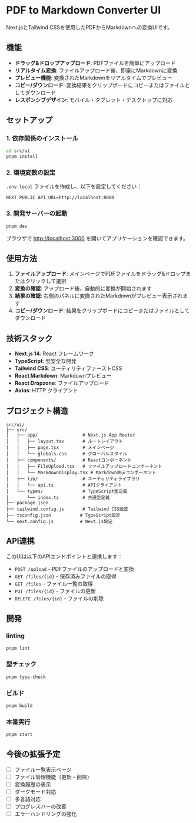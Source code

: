 # PDF to Markdown Converter UI

Next.jsとTailwind CSSを使用したPDFからMarkdownへの変換UIです。

## 機能

- **ドラッグ&ドロップアップロード**: PDFファイルを簡単にアップロード
- **リアルタイム変換**: ファイルアップロード後、即座にMarkdownに変換
- **プレビュー機能**: 変換されたMarkdownをリアルタイムでプレビュー
- **コピー/ダウンロード**: 変換結果をクリップボードにコピーまたはファイルとしてダウンロード
- **レスポンシブデザイン**: モバイル・タブレット・デスクトップに対応

## セットアップ

### 1. 依存関係のインストール

```bash
cd src/ui
pnpm install
```

### 2. 環境変数の設定

`.env.local` ファイルを作成し、以下を設定してください：

```env
NEXT_PUBLIC_API_URL=http://localhost:8000
```

### 3. 開発サーバーの起動

```bash
pnpm dev
```

ブラウザで [http://localhost:3000](http://localhost:3000) を開いてアプリケーションを確認できます。

## 使用方法

1. **ファイルアップロード**: メインページでPDFファイルをドラッグ&ドロップまたはクリックして選択
2. **変換の確認**: アップロード後、自動的に変換が開始されます
3. **結果の確認**: 右側のパネルに変換されたMarkdownがプレビュー表示されます
4. **コピー/ダウンロード**: 結果をクリップボードにコピーまたはファイルとしてダウンロード

## 技術スタック

- **Next.js 14**: React フレームワーク
- **TypeScript**: 型安全な開発
- **Tailwind CSS**: ユーティリティファーストCSS
- **React Markdown**: Markdownプレビュー
- **React Dropzone**: ファイルアップロード
- **Axios**: HTTP クライアント

## プロジェクト構造

```
src/ui/
├── src/
│   ├── app/                 # Next.js App Router
│   │   ├── layout.tsx       # ルートレイアウト
│   │   ├── page.tsx         # メインページ
│   │   └── globals.css      # グローバルスタイル
│   ├── components/          # Reactコンポーネント
│   │   ├── FileUpload.tsx   # ファイルアップロードコンポーネント
│   │   └── MarkdownDisplay.tsx # Markdown表示コンポーネント
│   ├── lib/                 # ユーティリティライブラリ
│   │   └── api.ts           # APIクライアント
│   └── types/               # TypeScript型定義
│       └── index.ts         # 共通型定義
├── package.json
├── tailwind.config.js       # Tailwind CSS設定
├── tsconfig.json           # TypeScript設定
└── next.config.js          # Next.js設定
```

## API連携

このUIは以下のAPIエンドポイントと連携します：

- `POST /upload` - PDFファイルのアップロードと変換
- `GET /files/{id}` - 保存済みファイルの取得
- `GET /files` - ファイル一覧の取得
- `PUT /files/{id}` - ファイルの更新
- `DELETE /files/{id}` - ファイルの削除

## 開発

### linting

```bash
pnpm lint
```

### 型チェック

```bash
pnpm type-check
```

### ビルド

```bash
pnpm build
```

### 本番実行

```bash
pnpm start
```

## 今後の拡張予定

- [ ] ファイル一覧表示ページ
- [ ] ファイル管理機能（更新・削除）
- [ ] 変換履歴の表示
- [ ] ダークモード対応
- [ ] 多言語対応
- [ ] プログレスバーの改善
- [ ] エラーハンドリングの強化
